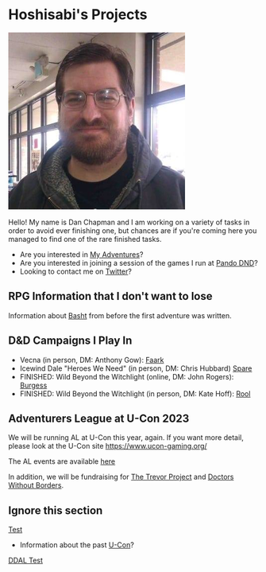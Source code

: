 # Hoshisabi's Projects

![](media/oldpicture.jpg)

Hello! My name is Dan Chapman and I am working on a variety of tasks in order to avoid ever finishing one, but chances are
if you're coming here you managed to find one of the rare finished tasks.

* Are you interested in [My Adventures](myadventures.md)?
* Are you interested in joining a session of the games I run at [Pando DND](http://pandodnd.com)?
* Looking to contact me on [Twitter](https://twitter.com/hoshisabi)?

## RPG Information that I don't want to lose

Information about [Basht](rpg/basht.md) from before the first adventure was written.

## D&D Campaigns I Play In

* Vecna (in person, DM: Anthony Gow): [Faark](https://www.dndbeyond.com/characters/100329165/V3rxpG)
* Icewind Dale "Heroes We Need" (in person, DM: Chris Hubbard) [Spare](https://www.dndbeyond.com/characters/100533223/y65RRr)
* FINISHED: Wild Beyond the Witchlight (online, DM: John Rogers): [Burgess](rpg/burgess/index.md)
* FINISHED: Wild Beyond the Witchlight (in person, DM: Kate Hoff): [Rool](rpg/rool/index.md)

## Adventurers League at U-Con 2023
We will be running AL at U-Con this year, again. If you want more detail, please look at the U-Con site https://www.ucon-gaming.org/

The AL events are available [here](https://tabletop.events/conventions/u-con-2023/schedule#?query=U-Con%20Adventurers%20League)

In addition, we will be fundraising for [The Trevor Project](https://give.thetrevorproject.org/team/534949) 
and [Doctors Without Borders](https://events.doctorswithoutborders.org/index.cfm?fuseaction=donordrive.personalCampaign&participantID=8648).



## Ignore this section

[Test](mermaid.md)
* Information about the past [U-Con](ucon.md)?

[DDAL Test](ddaltest.md)